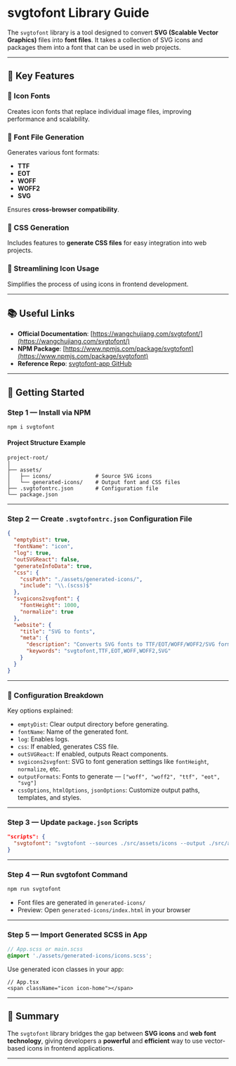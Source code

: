 # svgtofont Library Guide

The `svgtofont` library is a tool designed to convert **SVG (Scalable Vector Graphics)** files into **font files**. It takes a collection of SVG icons and packages them into a font that can be used in web projects.

---

## 🔧 Key Features

### 🔹 Icon Fonts
Creates icon fonts that replace individual image files, improving performance and scalability.

### 🔹 Font File Generation
Generates various font formats:
- **TTF**
- **EOT**
- **WOFF**
- **WOFF2**
- **SVG**

Ensures **cross-browser compatibility**.

### 🔹 CSS Generation
Includes features to **generate CSS files** for easy integration into web projects.

### 🔹 Streamlining Icon Usage
Simplifies the process of using icons in frontend development.

---

## 📚 Useful Links

- **Official Documentation**: [https://wangchujiang.com/svgtofont/](https://wangchujiang.com/svgtofont/)
- **NPM Package**: [https://www.npmjs.com/package/svgtofont](https://www.npmjs.com/package/svgtofont)
- **Reference Repo**: [svgtofont-app GitHub](https://github.com/vishaljaiswal5000/svgtofont-app)

---

## 🚀 Getting Started

### Step 1 — Install via NPM

```bash
npm i svgtofont
```

#### Project Structure Example

```
project-root/
│
├── assets/
│   ├── icons/              # Source SVG icons
│   └── generated-icons/    # Output font and CSS files
├── .svgtofontrc.json       # Configuration file
└── package.json
```

---

### Step 2 — Create `.svgtofontrc.json` Configuration File

```json
{
  "emptyDist": true,
  "fontName": "icon",
  "log": true,
  "outSVGReact": false,
  "generateInfoData": true,
  "css": {
    "cssPath": "./assets/generated-icons/",
    "include": "\\.(scss)$"
  },
  "svgicons2svgfont": {
    "fontHeight": 1000,
    "normalize": true
  },
  "website": {
    "title": "SVG to fonts",
    "meta": {
      "description": "Converts SVG fonts to TTF/EOT/WOFF/WOFF2/SVG format.",
      "keywords": "svgtofont,TTF,EOT,WOFF,WOFF2,SVG"
    }
  }
}
```

---

### 🧩 Configuration Breakdown

Key options explained:

- `emptyDist`: Clear output directory before generating.
- `fontName`: Name of the generated font.
- `log`: Enables logs.
- `css`: If enabled, generates CSS file.
- `outSVGReact`: If enabled, outputs React components.
- `svgicons2svgfont`: SVG to font generation settings like `fontHeight`, `normalize`, etc.
- `outputFormats`: Fonts to generate — `["woff", "woff2", "ttf", "eot", "svg"]`
- `cssOptions`, `htmlOptions`, `jsonOptions`: Customize output paths, templates, and styles.

---

### Step 3 — Update `package.json` Scripts

```json
"scripts": {
  "svgtofont": "svgtofont --sources ./src/assets/icons --output ./src/assets/generated-icons"
}
```

---

### Step 4 — Run svgtofont Command

```bash
npm run svgtofont
```

- Font files are generated in `generated-icons/`
- Preview: Open `generated-icons/index.html` in your browser

---

### Step 5 — Import Generated SCSS in App

```scss
// App.scss or main.scss
@import './assets/generated-icons/icons.scss';
```

Use generated icon classes in your app:

```tsx
// App.tsx
<span className="icon icon-home"></span>
```

---

## 🧠 Summary

The `svgtofont` library bridges the gap between **SVG icons** and **web font technology**, giving developers a **powerful** and **efficient** way to use vector-based icons in frontend applications.

---